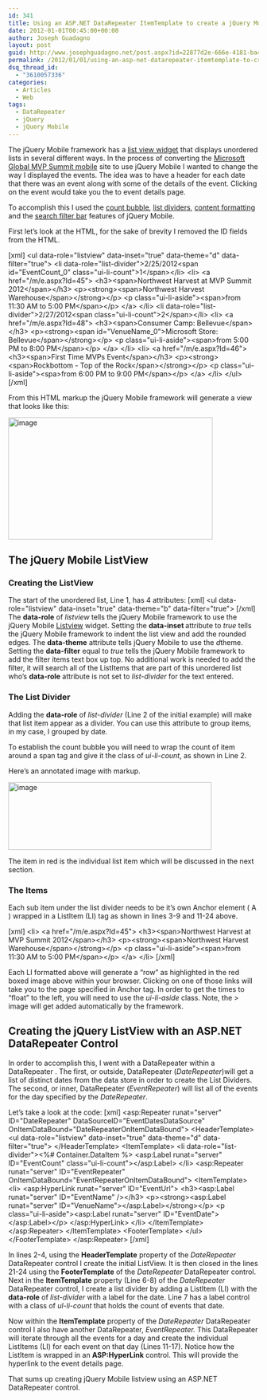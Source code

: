 ```yaml
---
id: 341
title: Using an ASP.NET DataRepeater ItemTemplate to create a jQuery Mobile Nested List with List Dividers
date: 2012-01-01T00:45:00+00:00
author: Joseph Guadagno
layout: post
guid: http://www.josephguadagno.net/post.aspx?id=22877d2e-666e-4181-ba47-3818bb0c2151
permalink: /2012/01/01/using-an-asp-net-datarepeater-itemtemplate-to-create-a-jquery-mobile-nested-list-with-list-dividers/
dsq_thread_id:
  - "3610057336"
categories:
  - Articles
  - Web
tags:
  - DataRepeater
  - jQuery
  - jQuery Mobile
---
```

The jQuery Mobile framework has a <a href="http://jquerymobile.com/demos/1.0/docs/lists/docs-lists.html" target="_blank">list view widget</a> that displays unordered lists in several different ways.  In the process of converting the <a href="http://mvpsummitevents.info/m/" target="_blank">Microsoft Global MVP Summit mobile</a> site to use jQuery Mobile I wanted to change the way I displayed the events.  The idea was to have a header for each date that there was an event along with some of the details of the event.  Clicking on the event would take you the to event details page.

To accomplish this I used the <a href="http://jquerymobile.com/demos/1.0/docs/lists/lists-count.html" target="_blank">count bubble</a>, <a href="http://jquerymobile.com/demos/1.0/docs/lists/lists-divider.html" target="_blank">list dividers</a>, <a href="http://jquerymobile.com/demos/1.0/docs/lists/lists-formatting.html" target="_blank">content formatting</a> and the <a href="http://jquerymobile.com/demos/1.0/docs/lists/lists-search.html" target="_blank">search filter bar</a> features of jQuery Mobile.

First let’s look at the HTML, for the sake of brevity I removed the ID fields from the HTML.

[xml]
&lt;ul data-role=&quot;listview&quot; data-inset=&quot;true&quot; data-theme=&quot;d&quot; data-filter=&quot;true&quot;&gt;
	&lt;li data-role=&quot;list-divider&quot;&gt;2/25/2012&lt;span id=&quot;EventCount_0&quot; class=&quot;ui-li-count&quot;&gt;1&lt;/span&gt;&lt;/li&gt;
	&lt;li&gt;
		&lt;a href=&quot;/m/e.aspx?Id=45&quot;&gt;
			&lt;h3&gt;&lt;span&gt;Northwest Harvest at MVP Summit 2012&lt;/span&gt;&lt;/h3&gt;
			&lt;p&gt;&lt;strong&gt;&lt;span&gt;Northwest Harvest Warehouse&lt;/span&gt;&lt;/strong&gt;&lt;/p&gt;
			&lt;p class=&quot;ui-li-aside&quot;&gt;&lt;span&gt;from 11:30 AM to 5:00 PM&lt;/span&gt;&lt;/p&gt;
		&lt;/a&gt;
	&lt;/li&gt;
	&lt;li data-role=&quot;list-divider&quot;&gt;2/27/2012&lt;span class=&quot;ui-li-count&quot;&gt;2&lt;/span&gt;&lt;/li&gt;
	&lt;li&gt;
		&lt;a href=&quot;/m/e.aspx?Id=48&quot;&gt;
			&lt;h3&gt;&lt;span&gt;Consumer Camp: Bellevue&lt;/span&gt;&lt;/h3&gt;
			&lt;p&gt;&lt;strong&gt;&lt;span id=&quot;VenueName_0&quot;&gt;Microsoft Store: Bellevue&lt;/span&gt;&lt;/strong&gt;&lt;/p&gt;
			&lt;p class=&quot;ui-li-aside&quot;&gt;&lt;span&gt;from 5:00 PM to 8:00 PM&lt;/span&gt;&lt;/p&gt;
		&lt;/a&gt;
	&lt;/li&gt;
	&lt;li&gt;
		&lt;a href=&quot;/m/e.aspx?Id=46&quot;&gt;
			&lt;h3&gt;&lt;span&gt;First Time MVPs Event&lt;/span&gt;&lt;/h3&gt;
			&lt;p&gt;&lt;strong&gt;&lt;span&gt;Rockbottom - Top of the Rock&lt;/span&gt;&lt;/strong&gt;&lt;/p&gt;
			&lt;p class=&quot;ui-li-aside&quot;&gt;&lt;spa&gt;from 6:00 PM to 9:00 PM&lt;/span&gt;&lt;/p&gt;
		&lt;/a&gt;
	&lt;/li&gt;
&lt;/ul&gt;
[/xml]

From this HTML markup the jQuery Mobile framework will generate a view that looks like this:

<a href="http://1222-7915.el-alt.com/wp-content/uploads/2015/03/image_3.png"><img style="background-image: none; padding-left: 0px; padding-right: 0px; display: inline; padding-top: 0px; border-width: 0px;" title="image" src="http://1222-7915.el-alt.com/wp-content/uploads/2015/03/image_thumb_2.png" alt="image" width="411" height="245" border="0" /></a>

<h2>The jQuery Mobile ListView</h2>

<h3>Creating the ListView</h3>

The start of the unordered list, Line 1, has 4 attributes:
[xml]
&lt;ul data-role=&quot;listview&quot; data-inset=&quot;true&quot; data-theme=&quot;b&quot; data-filter=&quot;true&quot;&gt;
[/xml]
The <strong>data-role</strong> of <em>listview</em> tells the jQuery Mobile framework to use the jQuery Mobile <a href="http://jquerymobile.com/demos/1.0/docs/lists/docs-lists.html" target="_blank">Listview</a> widget. Setting the <strong>data-inset </strong>attribute to <em>true </em>tells the jQuery Mobile framework to indent the list view and add the rounded edges. The <strong>data-theme</strong> attribute tells jQuery Mobile to use the <em>d</em>theme. Setting the <strong>data-filter</strong> equal to <em>true</em> tells the jQuery Mobile framework to add the filter items text box up top. No additional work is needed to add the filter, it will search all of the ListItems that are part of this unordered list who’s <strong>data-role</strong> attribute is not set to <em>list-divider</em> for the text entered.

<h3></h3>

<h3>The List Divider</h3>

Adding the <strong>data-role</strong> of <em>list-divider</em> (Line 2 of the initial example) will make that list item appear as a divider.  You can use this attribute to group items, in my case, I grouped by date.

To establish the count bubble you will need to wrap the count of item around a span tag and give it the class of <em>ui-li-count</em>, as shown in Line 2.

Here’s an annotated image with markup.

<a href="http://1222-7915.el-alt.com/wp-content/uploads/2015/03/image_4.png"><img style="background-image: none; padding-left: 0px; padding-right: 0px; display: inline; padding-top: 0px; border-width: 0px;" title="image" src="http://1222-7915.el-alt.com/wp-content/uploads/2015/03/image_thumb_3.png" alt="image" width="409" height="136" border="0" /></a>

The item in red is the individual list item which will be discussed in the next section.

<h3>The Items</h3>

Each sub item under the list divider needs to be it’s own Anchor element ( A )  wrapped in a ListItem (LI) tag as shown in lines 3-9 and 11-24 above.

[xml]
&lt;li&gt;
  	&lt;a href=&quot;/m/e.aspx?Id=45&quot;&gt;
		&lt;h3&gt;&lt;span&gt;Northwest Harvest at MVP Summit 2012&lt;/span&gt;&lt;/h3&gt;
		&lt;p&gt;&lt;strong&gt;&lt;span&gt;Northwest Harvest Warehouse&lt;/span&gt;&lt;/strong&gt;&lt;/p&gt;
		&lt;p class=&quot;ui-li-aside&quot;&gt;&lt;span&gt;from 11:30 AM to 5:00 PM&lt;/span&gt;&lt;/p&gt;
	&lt;/a&gt;
&lt;/li&gt;
[/xml]

Each LI formatted above will generate a “row” as highlighted in the red boxed image above within your browser.  Clicking on one of those links will take you to the page specified in Anchor tag. In order to get the times to “float” to the left, you will need to use the <em>ui-li-aside</em> class.  Note, the &gt; image will get added automatically by the framework.

<h2>Creating the jQuery ListView with an ASP.NET DataRepeater Control</h2>

In order to accomplish this, I went with a DataRepeater within a DataRepeater .  The first, or outside, DataRepeater (<em>DateRepeater</em>)will get a list of distinct dates from the data store in order to create the List Dividers. The second, or inner, DataRepeater (<em>EventRepeater</em>) will list all of the events for the day specified by the <em>DateRepeater</em>.

Let’s take a look at the code:
[xml]
&lt;asp:Repeater runat=&quot;server&quot; ID=&quot;DateRepeater&quot; DataSourceID=&quot;EventDatesDataSource&quot; OnItemDataBound=&quot;DateRepeaterOnItemDataBound&quot;&gt;
	&lt;HeaderTemplate&gt;
		&lt;ul data-role=&quot;listview&quot; data-inset=&quot;true&quot; data-theme=&quot;d&quot; data-filter=&quot;true&quot;&gt;
	&lt;/HeaderTemplate&gt;
	&lt;ItemTemplate&gt;
		&lt;li data-role=&quot;list-divider&quot;&gt;&lt;%# Container.DataItem %&gt;
			&lt;asp:Label runat=&quot;server&quot; ID=&quot;EventCount&quot; class=&quot;ui-li-count&quot;&gt;&lt;/asp:Label&gt;
		&lt;/li&gt;
		&lt;asp:Repeater runat=&quot;server&quot; ID=&quot;EventRepeater&quot; OnItemDataBound=&quot;EventRepeaterOnItemDataBound&quot;&gt;
			&lt;ItemTemplate&gt;
				&lt;li&gt;
					&lt;asp:HyperLink runat=&quot;server&quot; ID=&quot;EventUrl&quot;&gt;
						&lt;h3&gt;&lt;asp:Label runat=&quot;server&quot; ID=&quot;EventName&quot; /&gt;&lt;/h3&gt;
						&lt;p&gt;&lt;strong&gt;&lt;asp:Label runat=&quot;server&quot; ID=&quot;VenueName&quot;&gt;&lt;/asp:Label&gt;&lt;/strong&gt;&lt;/p&gt;
						&lt;p class=&quot;ui-li-aside&quot;&gt;&lt;asp:Label runat=&quot;server&quot; ID=&quot;EventDate&quot;&gt;&lt;/asp:Label&gt;&lt;/p&gt;
					&lt;/asp:HyperLink&gt;
				&lt;/li&gt;
			&lt;/ItemTemplate&gt;
		&lt;/asp:Repeater&gt;
	&lt;/ItemTemplate&gt;
	&lt;FooterTemplate&gt;
		&lt;/ul&gt;
	&lt;/FooterTemplate&gt;
&lt;/asp:Repeater&gt;
[/xml]

In lines 2-4, using the <strong>HeaderTemplate</strong> property of the <em>DateRepeater</em> DataRepeater control I create the initial ListView. It is then closed in the lines 21-24 using the <strong>FooterTemplate</strong> of the <em>DateRepeater</em> DataRepeater control. Next in the <strong>ItemTemplate</strong> property (Line 6-8) of the <em>DateRepeater</em> DataRepeater control, I create a list divider by adding a ListItem (LI) with the <strong>data-role</strong> of <em>list-divider</em> with a label for the date.  Line 7 has a label control with a class of <em>ul-li-count</em> that holds the count of events that date.

Now within the <strong>ItemTemplate</strong> property of the <em>DateRepeater</em> DataRepeater control I also have another DataRepeater, <em>EventRepeater.</em> This DataRepeater will iterate through all the events for a day and create the individual ListItems (LI) for each event on that day (Lines 11-17). Notice how the ListItem is wrapped in an <strong>ASP:HyperLink</strong> control.  This will provide the hyperlink to the event details page.

That sums up creating jQuery Mobile listview using an ASP.NET DataRepeater control.
